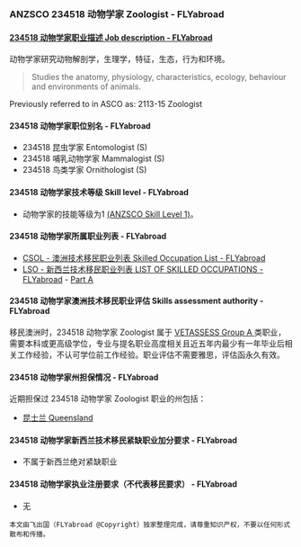 ### ANZSCO 234518 动物学家 Zoologist - FLYabroad ###

####  [234518 动物学家职业描述 Job description - FLYabroad](http://www.flyabroadvisa.com/anzsco/2345.html#234518)

动物学家研究动物解剖学，生理学，特征，生态，行为和环境。 

> Studies the anatomy, physiology, characteristics, ecology, behaviour and environments of animals.

Previously referred to in ASCO as:
2113-15 Zoologist

#### 234518 动物学家职位别名 - FLYabroad
 
- 234518	 昆虫学家 Entomologist (S)
- 234518 哺乳动物学家 Mammalogist (S)
- 234518 鸟类学家 Ornithologist (S)

#### 234518 动物学家技术等级 Skill level - FLYabroad

- 动物学家的技能等级为1 [(ANZSCO Skill Level 1)](http://www.flyabroadvisa.com/anzsco/)。

#### 234518 动物学家所属职业列表 - FLYabroad

- [CSOL - 澳洲技术移民职业列表 Skilled Occupation List - FLYabroad](http://www.flyabroadvisa.com/sol/)
- [LSO - 新西兰技术移民职业列表 LIST OF SKILLED OCCUPATIONS - FLYabroad](http://nz.flyabroadvisa.com/lso/) - [Part A](parta)

#### 234518 动物学家澳洲技术移民职业评估 Skills assessment authority - FLYabroad

移民澳洲时，234518 动物学家 Zoologist 属于 [VETASSESS Group A ](http://www.flyabroadvisa.com/ass/vetassess.html)类职业，需要本科或更高级学位，专业与提名职业高度相关且近五年内最少有一年毕业后相关工作经验，不认可学位前工作经验。职业评估不需要雅思，评估函永久有效。

#### 234518 动物学家州担保情况 - FLYabroad

近期担保过 234518 动物学家 Zoologist 职业的州包括：

- [昆士兰 Queensland](http://www.flyabroadvisa.com/zdb/qld.html)

#### 234518 动物学家新西兰技术移民紧缺职业加分要求 - FLYabroad

- 不属于新西兰绝对紧缺职业

#### 234518 动物学家执业注册要求（不代表移民要求） - FLYabroad

- 无

`本文由飞出国（FLYabroad @Copyright）独家整理完成，请尊重知识产权，不要以任何形式散布和传播。`
